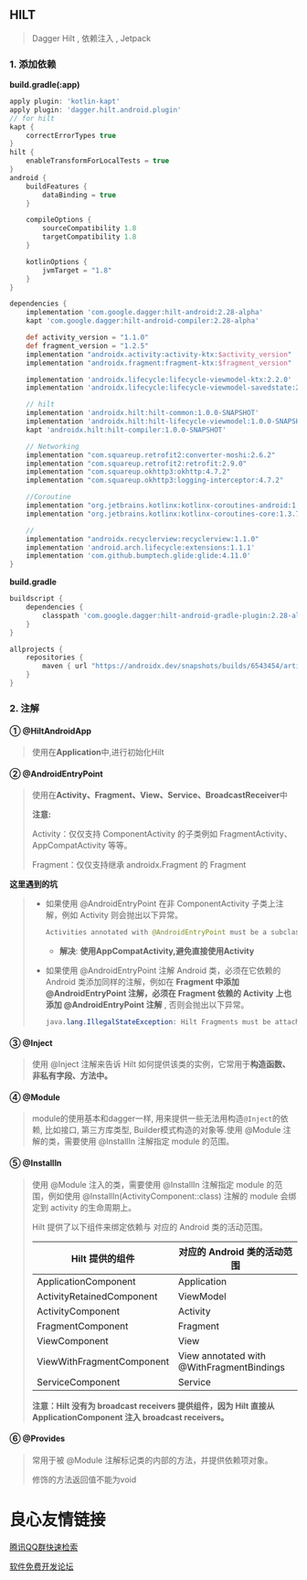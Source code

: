 ## HILT

>  Dagger Hilt , 依赖注入 , Jetpack

### 1. 添加依赖

**build.gradle(:app)**

```groovy
apply plugin: 'kotlin-kapt'
apply plugin: 'dagger.hilt.android.plugin'
// for hilt
kapt {
    correctErrorTypes true
}
hilt {
    enableTransformForLocalTests = true
}
android {
    buildFeatures {
        dataBinding = true
    }

    compileOptions {
        sourceCompatibility 1.8
        targetCompatibility 1.8
    }

    kotlinOptions {
        jvmTarget = "1.8"
    }
}

dependencies {
    implementation 'com.google.dagger:hilt-android:2.28-alpha'
    kapt 'com.google.dagger:hilt-android-compiler:2.28-alpha'

    def activity_version = "1.1.0"
    def fragment_version = "1.2.5"
    implementation "androidx.activity:activity-ktx:$activity_version"
    implementation "androidx.fragment:fragment-ktx:$fragment_version"

    implementation 'androidx.lifecycle:lifecycle-viewmodel-ktx:2.2.0'
    implementation 'androidx.lifecycle:lifecycle-viewmodel-savedstate:2.2.0'

    // hilt
    implementation 'androidx.hilt:hilt-common:1.0.0-SNAPSHOT'
    implementation 'androidx.hilt:hilt-lifecycle-viewmodel:1.0.0-SNAPSHOT'
    kapt 'androidx.hilt:hilt-compiler:1.0.0-SNAPSHOT'

    // Networking
    implementation "com.squareup.retrofit2:converter-moshi:2.6.2"
    implementation "com.squareup.retrofit2:retrofit:2.9.0"
    implementation "com.squareup.okhttp3:okhttp:4.7.2"
    implementation "com.squareup.okhttp3:logging-interceptor:4.7.2"

    //Coroutine
    implementation "org.jetbrains.kotlinx:kotlinx-coroutines-android:1.3.7"
    implementation "org.jetbrains.kotlinx:kotlinx-coroutines-core:1.3.7"

    // 
    implementation "androidx.recyclerview:recyclerview:1.1.0"
    implementation 'android.arch.lifecycle:extensions:1.1.1'
    implementation 'com.github.bumptech.glide:glide:4.11.0'
}
```

**build.gradle**

```groovy
buildscript {
    dependencies {
        classpath 'com.google.dagger:hilt-android-gradle-plugin:2.28-alpha'
    }
}

allprojects {
    repositories {
        maven { url "https://androidx.dev/snapshots/builds/6543454/artifacts/repository/" }
    }
}    
```

### 2. 注解

#### ① @HiltAndroidApp

> 使用在**Application**中,进行初始化Hilt

#### ② @AndroidEntryPoint

> 使用在**Activity、Fragment、View、Service、BroadcastReceiver**中
>
> **注意:**
>
> Activity：仅仅支持 ComponentActivity 的子类例如 FragmentActivity、AppCompatActivity 等等。
>
> Fragment：仅仅支持继承 androidx.Fragment 的 Fragment

**这里遇到的坑**

> - 如果使用 @AndroidEntryPoint 在非 ComponentActivity 子类上注解，例如 Activity 则会抛出以下异常。
>
>   ```Java
>   Activities annotated with @AndroidEntryPoint must be a subclass of androidx.activity.ComponentActivity. (e.g. FragmentActivity, AppCompatActivity, etc.)
>   ```
>
>   - **解决**: **使用AppCompatActivity,避免直接使用Activity**
>
> - 如果使用 @AndroidEntryPoint 注解 Android 类，必须在它依赖的 Android 类添加同样的注解，例如在 **Fragment 中添加 @AndroidEntryPoint 注解，必须在 Fragment 依赖的 Activity 上也添加 @AndroidEntryPoint 注解** , 否则会抛出以下异常。
>
>   ```Java
>   java.lang.IllegalStateException: Hilt Fragments must be attached to an @AndroidEntryPoint Activity. Found: class com.hi.dhl.hilt.MainActivity
>   ```
>
>   

#### ③ @Inject

> 使用 @Inject 注解来告诉 Hilt 如何提供该类的实例，它常用于**构造函数、非私有字段、方法中。**

#### ④ @Module

> module的使用基本和dagger一样, 用来提供一些无法用构造`@Inject`的依赖, 比如接口, 第三方库类型, Builder模式构造的对象等.使用 @Module 注解的类，需要使用 @InstallIn 注解指定 module 的范围。

#### ⑤ @InstallIn

> 使用 @Module 注入的类，需要使用 @InstallIn 注解指定 module 的范围，例如使用 @InstallIn(ActivityComponent::class) 注解的 module 会绑定到 activity 的生命周期上。
>
> Hilt 提供了以下组件来绑定依赖与 对应的 Android 类的活动范围。
>
> | **Hilt 提供的组件**       | **对应的 Android 类的活动范围**           |
> | ------------------------- | ----------------------------------------- |
> | ApplicationComponent      | Application                               |
> | ActivityRetainedComponent | ViewModel                                 |
> | ActivityComponent         | Activity                                  |
> | FragmentComponent         | Fragment                                  |
> | ViewComponent             | View                                      |
> | ViewWithFragmentComponent | View annotated with @WithFragmentBindings |
> | ServiceComponent          | Service                                   |
>
> **注意：Hilt 没有为 broadcast receivers 提供组件，因为 Hilt 直接从 ApplicationComponent 注入 broadcast receivers。**

#### ⑥ @Provides

> 常用于被 @Module 注解标记类的内部的方法，并提供依赖项对象。
>
> 修饰的方法返回值不能为void

 # 良心友情链接

[腾讯QQ群快速检索](http://u.720life.cn/s/8cf73f7c)

[软件免费开发论坛](http://u.720life.cn/s/bbb01dc0)